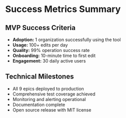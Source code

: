 # Success Metrics Summary

## MVP Success Criteria
- **Adoption:** 1 organization successfully using the tool
- **Usage:** 100+ edits per day
- **Quality:** 99% operation success rate
- **Onboarding:** 10-minute time to first edit
- **Engagement:** 30 daily active users

## Technical Milestones
- All 9 epics deployed to production
- Comprehensive test coverage achieved
- Monitoring and alerting operational
- Documentation complete
- Open source release with MIT license
